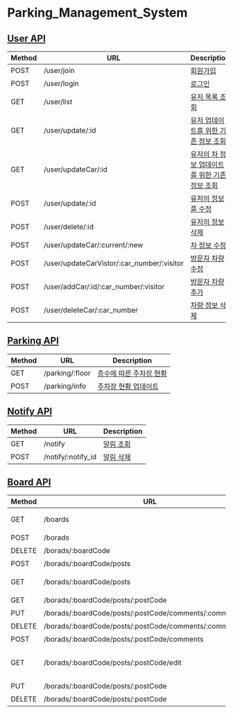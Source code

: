 # Parking_Management_System

## [User API](https://github.com/MS5682/Parking_Management_System/wiki/UserAPI)
|Method|URL|Description|
|------|---|---|
|POST|/user/join|[회원가입](https://github.com/MS5682/Parking_Management_System/wiki/UserAPI#회원가입)|
|POST|/user/login|[로그인](https://github.com/MS5682/Parking_Management_System/wiki/UserAPI#로그인)|
|GET|/user/list|[유저 목록 조회](https://github.com/MS5682/Parking_Management_System/wiki/UserAPI#유저-목록-조회)|
|GET|/user/update/:id|[유저 업데이트를 위한 기존 정보 조회](https://github.com/MS5682/Parking_Management_System/wiki/UserAPI#유저-업데이트를-위한-기존-정보-조회)|
|GET|/user/updateCar/:id|[유저의 차 정보 업데이트를 위한 기존 정보 조회](https://github.com/MS5682/Parking_Management_System/wiki/UserAPI#유저의-차-정보-업데이트를-위한-기존-정보-조회)|
|POST|/user/update/:id|[유저의 정보를 수정](https://github.com/MS5682/Parking_Management_System/wiki/UserAPI#유저의-정보를-수정)|
|POST|/user/delete/:id|[유저의 정보 삭제](https://github.com/MS5682/Parking_Management_System/wiki/UserAPI#유저의-정보-삭제)|
|POST|/user/updateCar/:current/:new|[차 정보 수정](https://github.com/MS5682/Parking_Management_System/wiki/UserAPI#차-정보-수정)|
|POST|/user/updateCarVistor/:car_number/:visitor|[방문자 차량 수정](https://github.com/MS5682/Parking_Management_System/wiki/UserAPI#방문자-차량-수정)|
|POST|/user/addCar/:id/:car_number/:visitor|[방문자 차량 추가](https://github.com/MS5682/Parking_Management_System/wiki/UserAPI#방문자-차량-추가)|
|POST|/user/deleteCar/:car_number|[차량 정보 삭제](https://github.com/MS5682/Parking_Management_System/wiki/UserAPI#차량-정보-삭제)|

## [Parking API](https://github.com/MS5682/Parking_Management_System/wiki/ParkingAPI)
|Method|URL|Description|
|------|---|---|
|GET|/parking/:floor|[층수에 따른 주차장 현황](https://github.com/MS5682/Parking_Management_System/wiki/ParkingAPI#층수에-따른-주차장-현황)|
|POST|/parking/info|[주차장 현황 업데이트](https://github.com/MS5682/Parking_Management_System/wiki/ParkingAPI#주차장-현황-업데이트)|

## [Notify API](https://github.com/MS5682/Parking_Management_System/wiki/NotifyAPI)
|Method|URL|Description|
|------|---|---|
|GET|/notify|[알림 조회](https://github.com/MS5682/Parking_Management_System/wiki/NotifyAPI#알림-조회)|
|POST|/notify/:notify_id|[알림 삭제](https://github.com/MS5682/Parking_Management_System/wiki/NotifyAPI#알림-삭제)|

## [Board API](https://github.com/MS5682/Parking_Management_System/wiki/BoardAPI)
|Method|URL|Description|
|------|---|---|
|GET|/boards|[게시판 목록 조회](https://github.com/MS5682/Parking_Management_System/wiki/BoardAPI#게시판-목록-조회)|
|POST|/borads|[게시판 생성](https://github.com/MS5682/Parking_Management_System/wiki/BoardAPI#게시판-생성)|
|DELETE|/borads/:boardCode|[게시판 삭제](https://github.com/MS5682/Parking_Management_System/wiki/BoardAPI#게시판-삭제)|
|POST|/borads/:boardCode/posts|[게시글 생성](https://github.com/MS5682/Parking_Management_System/wiki/BoardAPI#게시판-생성)|
|GET|/borads/:boardCode/posts|[게시글 목록 조회](https://github.com/MS5682/Parking_Management_System/wiki/BoardAPI#게시글-목록-조회)|
|GET|/borads/:boardCode/posts/:postCode|[게시글 조회](https://github.com/MS5682/Parking_Management_System/wiki/BoardAPI#게시글-조회)|
|PUT|/borads/:boardCode/posts/:postCode/comments/:commentCode|[댓글 수정](https://github.com/MS5682/Parking_Management_System/wiki/BoardAPI#댓글-수정)|
|DELETE|/borads/:boardCode/posts/:postCode/comments/:commentCode|[댓글 삭제](https://github.com/MS5682/Parking_Management_System/wiki/BoardAPI#댓글-삭제)|
|POST|/borads/:boardCode/posts/:postCode/comments|[댓글 작성](https://github.com/MS5682/Parking_Management_System/wiki/BoardAPI#댓글-작성)|
|GET|/borads/:boardCode/posts/:postCode/edit|[기존 게시글 내용 가져오기](https://github.com/MS5682/Parking_Management_System/wiki/BoardAPI#기존-게시글-내용-가져오기)|
|PUT|/borads/:boardCode/posts/:postCode|[게시글 수정](https://github.com/MS5682/Parking_Management_System/wiki/BoardAPI#게시글-수정)|
|DELETE|/borads/:boardCode/posts/:postCode|[게시글 삭제](https://github.com/MS5682/Parking_Management_System/wiki/BoardAPI#게시글-삭제)|
